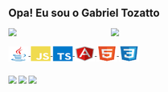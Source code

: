 ## Opa! Eu sou o Gabriel Tozatto
 <div>
  <a href="https://github.com/gabrieltozatto21">
  <img height="180em" src="https://github-readme-stats.vercel.app/api/top-langs/?username=gabrieltozatto21&layout=compact&langs_count=7&theme=dark"/>
   <img align="right" width="300" src="https://i2.wp.com/allhtaccess.info/wp-content/uploads/2018/03/programming.gif?fit=1281%2C716&ssl=1" />
  
</div>
<div align="left" style="display: inline_block"><br>
  <img align="center" alt="Gabriel-java" height="30" width="40" src="https://raw.githubusercontent.com/devicons/devicon/master/icons/java/java-original.svg">
  <img align="center" alt="Gabriel-Js" height="30" width="40" src="https://raw.githubusercontent.com/devicons/devicon/master/icons/javascript/javascript-plain.svg">
  <img align="center" alt="Gabriel-Ts" height="30" width="40" src="https://raw.githubusercontent.com/devicons/devicon/master/icons/typescript/typescript-plain.svg">
  <img align="center" alt="Rafa-angularJS" height="30" width="40" src="https://github.com/devicons/devicon/blob/master/icons/angularjs/angularjs-original.svg">
  <img align="center" alt="Gabriel-HTML" height="30" width="40" src="https://raw.githubusercontent.com/devicons/devicon/master/icons/html5/html5-original.svg">
  <img align="center" alt="Gabriel-CSS" height="30" width="40" src="https://raw.githubusercontent.com/devicons/devicon/master/icons/css3/css3-original.svg">
</div>
  
  ##
 
<div align="left"> 
  <a href="https://www.linkedin.com/in/gabriel-tozatto-866912186/" target="_blank"><img src="https://img.shields.io/badge/-LinkedIn-%230077B5?style=for-the-badge&logo=linkedin&logoColor=white"></a> 
   <a href = "mailto:gabriel.tozatto@hotmail.com"><img src="https://img.shields.io/badge/Microsoft_Outlook-0078D4?style=for-the-badge&logo=microsoft-outlook&logoColor=white" target="_blank"></a>
  <a href="https://www.instagram.com/bieltozatto/" target="_blank"><img src="https://img.shields.io/badge/-Instagram-%23E4405F?style=for-the-badge&logo=instagram&logoColor=white"></a>
  
 
</div>

 
